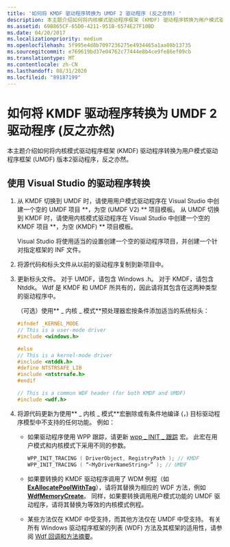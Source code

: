 ```yaml
---
title: '如何将 KMDF 驱动程序转换为 UMDF 2 驱动程序 (反之亦然) '
description: 本主题介绍如何将内核模式驱动程序框架 (KMDF) 驱动程序转换为用户模式驱动程序框架 (UMDF) 版本2驱动程序，反之亦然。
ms.assetid: 69B865CF-65D0-4211-951B-6574E27F10BD
ms.date: 04/20/2017
ms.localizationpriority: medium
ms.openlocfilehash: 5f995e4d8b7097236275e4934465a1aa08b13735
ms.sourcegitcommit: e769619bd37e04762c77444e8b4ce9fe86ef09cb
ms.translationtype: MT
ms.contentlocale: zh-CN
ms.lasthandoff: 08/31/2020
ms.locfileid: "89187199"
---
```

# <a name="how-to-convert-a-kmdf-driver-to-a-umdf-2-driver-and-vice-versa"></a>如何将 KMDF 驱动程序转换为 UMDF 2 驱动程序 (反之亦然) 


本主题介绍如何将内核模式驱动程序框架 (KMDF) 驱动程序转换为用户模式驱动程序框架 (UMDF) 版本2驱动程序，反之亦然。

## <a name="driver-conversion-using-visual-studio"></a>使用 Visual Studio 的驱动程序转换


1.  从 KMDF 切换到 UMDF 时，请使用用户模式驱动程序在 Visual Studio 中创建一个空的 UMDF 项目 **，为空 (UMDF V2) ** 项目模板。 从 UMDF 切换到 KMDF 时，请使用内核模式驱动程序在 Visual Studio 中创建一个空的 KMDF 项目 **，为空 (KMDF) ** 项目模板。

    Visual Studio 将使用适当的设置创建一个空的驱动程序项目，并创建一个针对指定框架的 INF 文件。

2.  将源代码和标头文件从以前的驱动程序复制到新项目中。
3.  更新标头文件。 对于 UMDF，请包含 Windows .h。 对于 KMDF，请包含 Ntddk。 Wdf 是 KMDF 和 UMDF 所共有的，因此请将其包含在这两种类型的驱动程序中。

    （可选）使用** \_ 内核 \_ 模式**预处理器宏按条件添加适当的系统标头：

    ```cpp
    #ifndef _KERNEL_MODE
    // This is a user-mode driver
    #include <windows.h>

    #else
    // This is a kernel-mode driver
    #include <ntddk.h>
    #define NTSTRSAFE_LIB
    #include <ntstrsafe.h>
    #endif

    // This is a common WDF header (for both KMDF and UMDF)
    #include <wdf.h> 
    ```

4.  将源代码更新为使用** \_ 内核 \_ 模式**宏删除或有条件地编译 (，) 目标驱动程序模型中不支持的任何功能。 例如：

    -   如果驱动程序使用 WPP 跟踪，请更新 [wpp \_ INIT \_ 跟踪](/previous-versions/windows/hardware/previsioning-framework/ff556191(v=vs.85)) 宏。 此宏在用户模式和内核模式下采用不同的参数。
        ```cpp
        WPP_INIT_TRACING ( DriverObject, RegistryPath ); // KMDF
        WPP_INIT_TRACING ( “<MyDriverNameString>” ); // UMDF
        ```

    -   如果要转换的 KMDF 驱动程序调用了 WDM 例程（如 [**ExAllocatePoolWithTag**](/windows-hardware/drivers/ddi/wdm/nf-wdm-exallocatepoolwithtag)），请将其替换为相应的 WDF 方法，例如 [**WdfMemoryCreate**](/windows-hardware/drivers/ddi/wdfmemory/nf-wdfmemory-wdfmemorycreate)。 同样，如果要转换调用用户模式功能的 UMDF 驱动程序，请将其替换为等效的内核模式例程。
    -   某些方法仅在 KMDF 中受支持，而其他方法仅在 UMDF 中受支持。 有关所有 Windows 驱动程序框架的列表 (WDF) 方法及其框架的适用性，请参阅 [Wdf 回调和方法摘要](/windows-hardware/drivers/ddi/_wdf/)。

 

